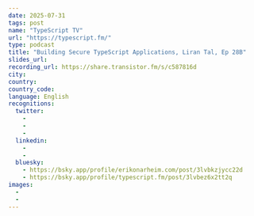 ```yaml
---
date: 2025-07-31
tags: post
name: "TypeScript TV"
url: "https://typescript.fm/"
type: podcast
title: "Building Secure TypeScript Applications, Liran Tal, Ep 28B"
slides_url:
recording_url: https://share.transistor.fm/s/c587816d
city:
country: 
country_code: 
language: English
recognitions:
  twitter:
    - 
    - 
    - 
  linkedin:
    - 
    - 
  bluesky:
    - https://bsky.app/profile/erikonarheim.com/post/3lvbkzjycc22d
    - https://bsky.app/profile/typescript.fm/post/3lvbez6x2tt2q
images:
  - 
  - 
---
```

